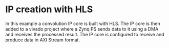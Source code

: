 IP creation with HLS
====================

In this example a convolution IP core is built with HLS.
The IP core is then added to a vivado project where a Zynq PS sends data to it using a DMA and receives the processed result.
The IP core is configured to receive and produce data in AXI Stream format.
